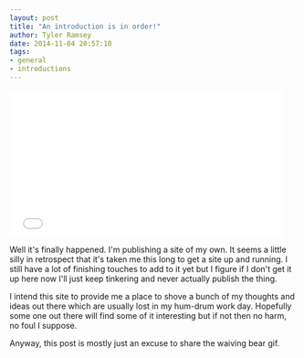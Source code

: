 ```yaml
---
layout: post
title: "An introduction is in order!"
author: Tyler Ramsey
date: 2014-11-04 20:57:10
tags:
- general
- introductions 
---
```


<iframe src="//giphy.com/embed/6459ZFRF1Wxna" width="480" height="257" frameBorder="0" style="max-width: 100%" class="header-image giphy-embed" webkitAllowFullScreen mozallowfullscreen allowFullScreen></iframe>

 <br/>

 Well it's finally happened. I'm publishing a site of my own. It seems a little silly in retrospect that it's taken me this long to get a site up and running. I still have a lot of finishing touches to add to it yet but I figure if I don't get it up here now I'll just keep tinkering and never actually publish the thing.

I intend this site to provide me a place to shove a bunch of my thoughts and ideas out there which are usually lost in my hum-drum work day. Hopefully some one out there will find some of it interesting but if not then no harm, no foul I suppose. 

Anyway, this post is mostly just an excuse to share the waiving bear gif.